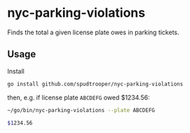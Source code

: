 # nyc-parking-violations

Finds the total a given license plate owes in parking tickets.

## Usage

Install

```bash
go install github.com/spudtrooper/nyc-parking-violations
```

then, e.g. if license plate `ABCDEFG` owed $1234.56:

```bash
~/go/bin/nyc-parking-violations --plate ABCDEFG

$1234.56
```